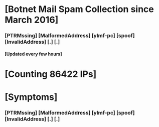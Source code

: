 # [Botnet Mail Spam Collection since March 2016]
### [PTRMssing] [MalformedAddress] [ylmf-pc] [spoof] [InvalidAddress] [.] [.]
#### [Updated every few hours]

# [Counting 86422 IPs]

# [Symptoms] 
###   [PTRMssing] [MalformedAddress] [ylmf-pc] [spoof] [InvalidAddress] [.] [.]
